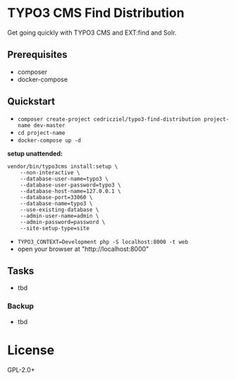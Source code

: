 # TYPO3 CMS Find Distribution

Get going quickly with TYPO3 CMS and EXT:find and Solr.

## Prerequisites

* composer
* docker-compose

## Quickstart

* `composer create-project cedricziel/typo3-find-distribution project-name dev-master`
* `cd project-name`
* `docker-compose up -d`

**setup unattended:**

```
vendor/bin/typo3cms install:setup \
    --non-interactive \
    --database-user-name=typo3 \
    --database-user-password=typo3 \
    --database-host-name=127.0.0.1 \
    --database-port=33060 \
    --database-name=typo3 \
    --use-existing-database \
    --admin-user-name=admin \
    --admin-password=password \
    --site-setup-type=site
```

* `TYPO3_CONTEXT=Development php -S localhost:8000 -t web`
* open your browser at "http://localhost:8000"

## Tasks

* tbd

### Backup

* tbd

# License

GPL-2.0+
